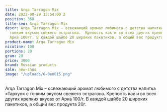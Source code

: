 ```yaml
---
title: Arqa Tarragon Mix
date: 2022-08-29 13:54:00 Z
position: 368
title-seo: Arqa Tarragon Mix
descr: Arqa Tarragon Mix – освежающий аромат любимого с детства напитка «Тархун» с
  тонким вкусом свежего эстрагона.  Крепость как и во всех других крепких вкусах от
  Арка 100/г. В каждой шайбе 20 широких пакетиков, а общий вес продукта 20г.
product-name: Arqa Tarragon Mix
nicotine: 100
portions: 20
gram: 20
price: 3000
brand: Russian products
sale: new-snus
image: "/uploads/6-0e8015.png"
---
```


Arqa Tarragon Mix – освежающий аромат любимого с детства напитка «Тархун» с тонким вкусом свежего эстрагона.  Крепость как и во всех других крепких вкусах от Арка 100/г. В каждой шайбе 20 широких пакетиков, а общий вес продукта 20г.